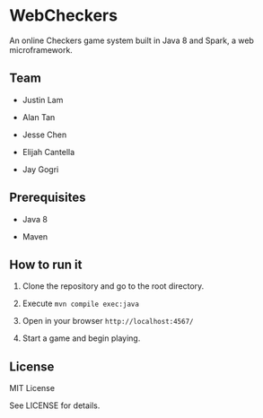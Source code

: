 # WebCheckers

An online Checkers game system built in Java 8 and Spark, a web
microframework.


## Team

- Justin Lam

- Alan Tan

- Jesse Chen

- Elijah Cantella

- Jay Gogri

## Prerequisites

- Java 8

- Maven


## How to run it

1. Clone the repository and go to the root directory.

2. Execute `mvn compile exec:java`

3. Open in your browser `http://localhost:4567/`

4. Start a game and begin playing.


## License

MIT License

See LICENSE for details.
